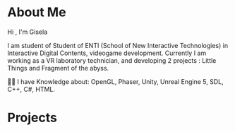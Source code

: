 # About Me

Hi , I'm Gisela

I am student of Student of ENTI (School of New Interactive Technologies) in Interactive Digital Contents, videogame development. Currently I am working as a VR laboratory technician, and developing 2 projects : Little Things and Fragment of the abyss.

👩‍💻 I have Knowledge about: OpenGL, Phaser, Unity, Unreal Engine 5, SDL, C++, C#, HTML. 


# Projects

